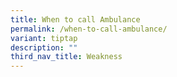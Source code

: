 ```yaml
---
title: When to call Ambulance
permalink: /when-to-call-ambulance/
variant: tiptap
description: ""
third_nav_title: Weakness
---
```

